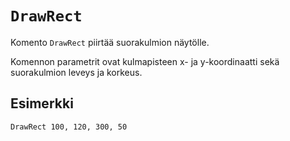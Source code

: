 `DrawRect`
==========

Komento `DrawRect` piirtää suorakulmion näytölle.

Komennon parametrit ovat 
kulmapisteen
x- ja y-koordinaatti sekä
suorakulmion leveys ja korkeus.

Esimerkki
----------

    DrawRect 100, 120, 300, 50